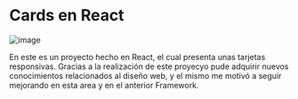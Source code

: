 # Cards en React

![image](https://user-images.githubusercontent.com/114372854/209711742-1e8ca757-f5cb-40e5-8368-9cc7f18842fc.png)

En este es un proyecto hecho en React, el cual presenta unas tarjetas responsivas. Gracias a la realización de este proyecyo pude adquirir nuevos conocimientos relacionados al diseño web, y el mismo me motivó a seguir mejorando en esta area y en el anterior Framework.




